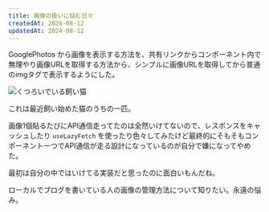```yaml
---
title: 画像の扱いに悩む日々
createdAt: 2024-08-12
updatedAt: 2024-08-12
---
```


GooglePhotos から画像を表示する方法を、共有リンクからコンポーネント内で無理やり画像URLを取得する方法から、シンプルに画像URLを取得してから普通のimgタグで表示するようにした。

<!--more--> 

![くつろいでいる飼い猫](https://lh3.googleusercontent.com/pw/AP1GczOqy4Y9WsqPA9Mt1TL1WKWYGNMBEWZifNhIj16nf05qF1dk6tZriVZEsqkf9Nd04yvixs5ANAfClXPEfExmbZYkMONOWNztaIZrREk-FZiwzQsB3AA=s640 "くつろいでいる飼い猫")

これは最近飼い始めた猫のうちの一匹。

画像1個貼るたびにAPI通信走ってたのは全然いけてないので、レスポンスをキャッシュしたり `useLazyFetch` を使ったり色々してみたけど最終的にそもそもコンポーネント一つでAPI通信が走る設計になっているのが自分で嫌になってやめた。

最初は自分の中ではいけてる実装だと思ったのに面白いもんだね。

ローカルでブログを書いている人の画像の管理方法について知りたい。永遠の悩み。
